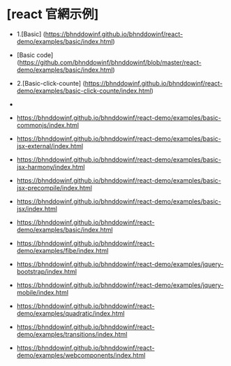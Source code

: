 
# [react 官網示例]

- 1.[Basic] (https://bhnddowinf.github.io/bhnddowinf/react-demo/examples/basic/index.html)

- [Basic code] (https://github.com/bhnddowinf/bhnddowinf/blob/master/react-demo/examples/basic/index.html)

- 2.[Basic-click-counte] (https://bhnddowinf.github.io/bhnddowinf/react-demo/examples/basic-click-counte/index.html)
- 

- https://bhnddowinf.github.io/bhnddowinf/react-demo/examples/basic-commonjs/index.html

- https://bhnddowinf.github.io/bhnddowinf/react-demo/examples/basic-jsx-external/index.html

- https://bhnddowinf.github.io/bhnddowinf/react-demo/examples/basic-jsx-harmony/index.html

- https://bhnddowinf.github.io/bhnddowinf/react-demo/examples/basic-jsx-precompile/index.html

- https://bhnddowinf.github.io/bhnddowinf/react-demo/examples/basic-jsx/index.html

- https://bhnddowinf.github.io/bhnddowinf/react-demo/examples/basic/index.html

- https://bhnddowinf.github.io/bhnddowinf/react-demo/examples/fibe/index.html

- https://bhnddowinf.github.io/bhnddowinf/react-demo/examples/jquery-bootstrap/index.html

- https://bhnddowinf.github.io/bhnddowinf/react-demo/examples/jquery-mobile/index.html

- https://bhnddowinf.github.io/bhnddowinf/react-demo/examples/quadratic/index.html

- https://bhnddowinf.github.io/bhnddowinf/react-demo/examples/transitions/index.html

- https://bhnddowinf.github.io/bhnddowinf/react-demo/examples/webcomponents/index.html
